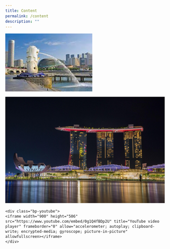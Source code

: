 ```yaml
---
title: Content
permalink: /content
description: ""
---
```


![](/images/merlion.jpg)

![](/images/mbs.jpg)

```
<div class="bp-youtube">
<iframe width="900" height="506" src="https://www.youtube.com/embed/0g1Q4fBDp2U" title="YouTube video player" frameborder="0" allow="accelerometer; autoplay; clipboard-write; encrypted-media; gyroscope; picture-in-picture" allowfullscreen></iframe>
</div>
```